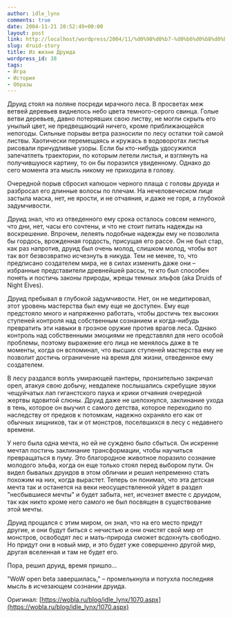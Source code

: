 ```yaml
---
author: idle_lynx
comments: true
date: 2004-11-21 20:52:49+00:00
layout: post
link: http://localhost/wordpress/2004/11/%d0%98%d0%b7-%d0%b6%d0%b8%d0%b7%d0%bd%d0%b8-%d0%94%d1%80%d1%83%d0%b8%d0%b4%d0%b0/
slug: druid-story
title: Из жизни Друида
wordpress_id: 38
tags:
- Игра
- История
- Образы
---
```


Друид стоял на поляне посреди мрачного леса. В просветах меж ветвей деревьев виднелось небо цвета темного-серого свинца. Голые ветви деревьев, давно потерявших свою листву, не могли скрыть его унылый цвет, не предвещающий ничего, кроме приближающейся непогоды. Сильные порывы ветра разносили по лесу остатки той самой листвы. Хаотически перемещаясь и кружась в водоворотах листья рисовали причудливые узоры. Если бы кто-нибудь удосужился запечатлеть траектории, по которым летели листья, и взглянуть на получившуюся картину, то он бы поразился увиденному. Однако до сего момента эта мысль никому не приходила в голову.

Очередной порыв сбросил капюшон черного плаща с головы друида и разбросал его длинные волосы по плечам. На нечеловеческом лице застыла маска, нет, не ярости, и не отчаяния, и даже не горя, а глубокой задумчивости.

Друид знал, что из отведенного ему срока осталось совсем немного, что дни, нет, часы его сочтены, и что не стоит питать надежды на воскрешение. Впрочем, лелеять подобные надежды ему не позволила бы гордось, врожденная гордость, присущая его рассе. Он не был стар, как раз напротив, друид был очень молод, слишком молод, чтобы вот так вот безвозвратно исчезнуть в никуда. Тем не менее, то, что предписано создателем мира, не в силах изменить даже они – избранные представители древнейшей рассы, те кто был способен понять и постичь законы природы, жрецы темных эльфов (aka Druids of Night Elves).

Друид пребывал в глубокой задумчивости. Нет, он не медитировал, этот уровень мастерства был ему еще не доступен. Ему еще предстояло много и напряженно работать, чтобы достичь тех высоких ступеней контроля над собственным сознанием и когда-нибудь превратить эти навыки в грозное оружие против врагов леса. Однако контроль над собственными эмоциями не представлял для него особой проблемы, поэтому выражение его лица не менялось даже в те моменты, когда он вспоминал, что высших ступеней мастерства ему не позволит достичь ограничение на время для жизни, отведенное ему создателем.

В лесу раздался вопль умирающей пантеры, пронзительно закричал орел, атакуя свою добычу, невдалеке послышались скребущие звуки чещуйчатых лап гиганстского паука и крики отчаяния очередной жертвы ядовитой слюны. Друид даже не шелохнулся, заклинание ухода в тень, которое он выучил с самого детства, которое переходило по наследству от предков к потомкам, надежно охраняло его как от обычных хищников, так и от монстров, поселвшихся в лесу с недавнего времени.

У него была одна мечта, но ей не суждено было сбыться. Он искренне мечтал постичь заклинание трансформации, чтобы научиться превращаться в пуму. Это благородное животное поразило сознание молодого эльфа, когда он еще только стоял перед выбором пути. Он видел бывалых друидов в этом обличии и решил непременно стать похожим на них, когда вырастет. Теперь он понимал, что эта детская мечта так и останется на веки неосуществленной уйдет в раздел "несбывшиеся мечты" и будет забыта, нет, исчезнет вместе с друидом, так как никто кроме него самого не был посвящен в существование этой мечты.

Друид прощался с этим миром, он знал, что на его место придут другие, и они будут биться с нечистью и они очистят свой мир от монстров, освободят лес и мать-природа сможет всдохнуть свободно. Но придут они в новый мир, и это будет уже совершенно другой мир, другая вселенная и там не будет его.

Пора, решил друид, время пришло...

"WoW open beta завершилась," – промелькнула и потухла последняя мысль в исчезающем сознании друида.

Оригинал: [https://wobla.ru/blog/idle_lynx/1070.aspx](https://wobla.ru/blog/idle_lynx/1070.aspx)
